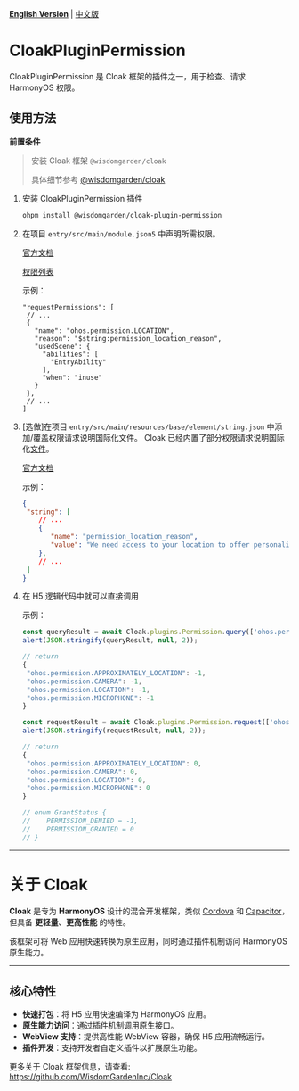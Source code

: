 [**English Version**](./README-EN.md) | [中文版](./README.md)

# CloakPluginPermission

CloakPluginPermission 是 Cloak 框架的插件之一，用于检查、请求 HarmonyOS 权限。


## 使用方法

**前置条件**

> 安装 Cloak 框架 `@wisdomgarden/cloak`
> 
> 具体细节参考 [@wisdomgarden/cloak](https://ohpm.openharmony.cn/#/cn/detail/@wisdomgarden%2Fcloak)

1. 安装 CloakPluginPermission 插件
   ```bash
   ohpm install @wisdomgarden/cloak-plugin-permission
   ```
2. 在项目 `entry/src/main/module.json5` 中声明所需权限。

   [官方文档](https://developer.huawei.com/consumer/cn/doc/harmonyos-guides-V5/declare-permissions-V5#%E5%9C%A8%E9%85%8D%E7%BD%AE%E6%96%87%E4%BB%B6%E4%B8%AD%E5%A3%B0%E6%98%8E%E6%9D%83%E9%99%90)
   
   [权限列表](https://developer.huawei.com/consumer/cn/doc/harmonyos-guides-V5/permissions-for-all-V5#user_grant%E7%94%A8%E6%88%B7%E6%8E%88%E6%9D%83%E6%9D%83%E9%99%90%E5%88%97%E8%A1%A8)
   
   示例：
   ```json5
   "requestPermissions": [
    // ...
    {
      "name": "ohos.permission.LOCATION",
      "reason": "$string:permission_location_reason",
      "usedScene": {
        "abilities": [
          "EntryAbility"
        ],
        "when": "inuse"
      }
    },
    // ...
   ]
   ```
   
3. [选做]在项目 `entry/src/main/resources/base/element/string.json` 中添加/覆盖权限请求说明国际化文件。 Cloak 已经内置了部分权限请求说明国际化[文件](https://github.com/WisdomGardenInc/Cloak/blob/master/framework/src/main/resources/base/element/string.json)。

   [官方文档](https://developer.huawei.com/consumer/cn/doc/harmonyos-guides-V5/resource-categories-and-access-V5)
   
   示例：
   ```json
   {
    "string": [
       // ...
       {
          "name": "permission_location_reason",
          "value": "We need access to your location to offer personalized attendance services, making it easier for you to check in wherever you are."
       },
       // ...
    ]
   }
   ```

4. 在 H5 逻辑代码中就可以直接调用
   
   示例：
   ```javascript
   const queryResult = await Cloak.plugins.Permission.query(['ohos.permission.LOCATION', 'ohos.permission.APPROXIMATELY_LOCATION', 'ohos.permission.CAMERA','ohos.permission.MICROPHONE'])
   alert(JSON.stringify(queryResult, null, 2));
   
   // return
   {
    "ohos.permission.APPROXIMATELY_LOCATION": -1,
    "ohos.permission.CAMERA": -1,
    "ohos.permission.LOCATION": -1,
    "ohos.permission.MICROPHONE": -1
   }
   
   const requestResult = await Cloak.plugins.Permission.request(['ohos.permission.LOCATION', 'ohos.permission.APPROXIMATELY_LOCATION', 'ohos.permission.CAMERA','ohos.permission.MICROPHONE'])
   alert(JSON.stringify(requestResult, null, 2)); 
   
   // return
   {
    "ohos.permission.APPROXIMATELY_LOCATION": 0,
    "ohos.permission.CAMERA": 0,
    "ohos.permission.LOCATION": 0,
    "ohos.permission.MICROPHONE": 0
   }
   
   // enum GrantStatus {
   //    PERMISSION_DENIED = -1,
   //    PERMISSION_GRANTED = 0
   // }
   ```

---

# 关于 **Cloak**

**Cloak** 是专为 **HarmonyOS** 设计的混合开发框架，类似 [Cordova](https://cordova.apache.org/) 和 [Capacitor](https://capacitorjs.com/)，但具备 **更轻量**、**更高性能** 的特性。

该框架可将 Web 应用快速转换为原生应用，同时通过插件机制访问 HarmonyOS 原生能力。

---

## 核心特性

- **快速打包**：将 H5 应用快速编译为 HarmonyOS 应用。
- **原生能力访问**：通过插件机制调用原生接口。
- **WebView 支持**：提供高性能 WebView 容器，确保 H5 应用流畅运行。
- **插件开发**：支持开发者自定义插件以扩展原生功能。

更多关于 Cloak 框架信息，请查看: https://github.com/WisdomGardenInc/Cloak